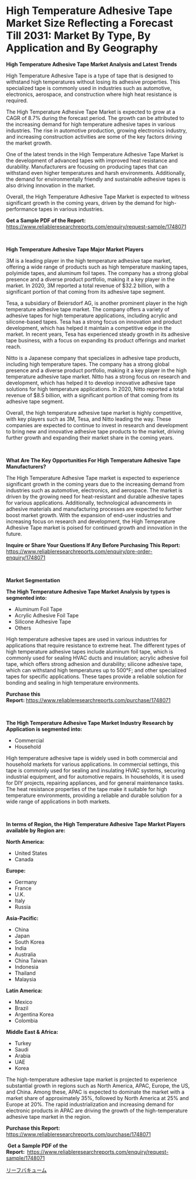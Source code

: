 <p><h1>High Temperature Adhesive Tape Market Size Reflecting a Forecast Till 2031: Market By Type, By Application and By Geography</h1></p><p><strong>High Temperature Adhesive Tape Market Analysis and Latest Trends</strong></p>
<p><p>High Temperature Adhesive Tape is a type of tape that is designed to withstand high temperatures without losing its adhesive properties. This specialized tape is commonly used in industries such as automotive, electronics, aerospace, and construction where high heat resistance is required.</p><p>The High Temperature Adhesive Tape Market is expected to grow at a CAGR of 8.7% during the forecast period. The growth can be attributed to the increasing demand for high temperature adhesive tapes in various industries. The rise in automotive production, growing electronics industry, and increasing construction activities are some of the key factors driving the market growth.</p><p>One of the latest trends in the High Temperature Adhesive Tape Market is the development of advanced tapes with improved heat resistance and durability. Manufacturers are focusing on producing tapes that can withstand even higher temperatures and harsh environments. Additionally, the demand for environmentally friendly and sustainable adhesive tapes is also driving innovation in the market.</p><p>Overall, the High Temperature Adhesive Tape Market is expected to witness significant growth in the coming years, driven by the demand for high-performance tapes in various industries.</p></p>
<p><strong>Get a Sample PDF of the Report:&nbsp;</strong> <a href="https://www.reliableresearchreports.com/enquiry/request-sample/1748071">https://www.reliableresearchreports.com/enquiry/request-sample/1748071</a></p>
<p>&nbsp;</p>
<p><strong>High Temperature Adhesive Tape Major Market Players</strong></p>
<p><p>3M is a leading player in the high temperature adhesive tape market, offering a wide range of products such as high temperature masking tapes, polyimide tapes, and aluminum foil tapes. The company has a strong global presence and a diverse product portfolio, making it a key player in the market. In 2020, 3M reported a total revenue of $32.2 billion, with a significant portion of that coming from its adhesive tape segment.</p><p>Tesa, a subsidiary of Beiersdorf AG, is another prominent player in the high temperature adhesive tape market. The company offers a variety of adhesive tapes for high temperature applications, including acrylic and silicone-based tapes. Tesa has a strong focus on innovation and product development, which has helped it maintain a competitive edge in the market. In recent years, Tesa has experienced steady growth in its adhesive tape business, with a focus on expanding its product offerings and market reach.</p><p>Nitto is a Japanese company that specializes in adhesive tape products, including high temperature tapes. The company has a strong global presence and a diverse product portfolio, making it a key player in the high temperature adhesive tape market. Nitto has a strong focus on research and development, which has helped it to develop innovative adhesive tape solutions for high temperature applications. In 2020, Nitto reported a total revenue of $8.5 billion, with a significant portion of that coming from its adhesive tape segment.</p><p>Overall, the high temperature adhesive tape market is highly competitive, with key players such as 3M, Tesa, and Nitto leading the way. These companies are expected to continue to invest in research and development to bring new and innovative adhesive tape products to the market, driving further growth and expanding their market share in the coming years.</p></p>
<p>&nbsp;</p>
<p><strong>What Are The Key Opportunities For High Temperature Adhesive Tape Manufacturers?</strong></p>
<p><p>The High Temperature Adhesive Tape market is expected to experience significant growth in the coming years due to the increasing demand from industries such as automotive, electronics, and aerospace. The market is driven by the growing need for heat-resistant and durable adhesive tapes for various applications. Additionally, technological advancements in adhesive materials and manufacturing processes are expected to further boost market growth. With the expansion of end-user industries and increasing focus on research and development, the High Temperature Adhesive Tape market is poised for continued growth and innovation in the future.</p></p>
<p><strong>Inquire or Share Your Questions If Any Before Purchasing This Report:</strong> <a href="https://www.reliableresearchreports.com/enquiry/pre-order-enquiry/1748071">https://www.reliableresearchreports.com/enquiry/pre-order-enquiry/1748071</a></p>
<p>&nbsp;</p>
<p><strong>Market Segmentation</strong></p>
<p><strong>The High Temperature Adhesive Tape Market Analysis by types is segmented into:</strong></p>
<p><ul><li>Aluminum Foil Tape</li><li>Acrylic Adhesive Foil Tape</li><li>Silicone Adhesive Tape</li><li>Others</li></ul></p>
<p><p>High temperature adhesive tapes are used in various industries for applications that require resistance to extreme heat. The different types of high temperature adhesive tapes include aluminum foil tape, which is commonly used for sealing HVAC ducts and insulation; acrylic adhesive foil tape, which offers strong adhesion and durability; silicone adhesive tape, which can withstand high temperatures up to 500°F; and other specialized tapes for specific applications. These tapes provide a reliable solution for bonding and sealing in high temperature environments.</p></p>
<p><strong>Purchase this Report:&nbsp;</strong><a href="https://www.reliableresearchreports.com/purchase/1748071">https://www.reliableresearchreports.com/purchase/1748071</a></p>
<p>&nbsp;</p>
<p><strong>The High Temperature Adhesive Tape Market Industry Research by Application is segmented into:</strong></p>
<p><ul><li>Commercial</li><li>Household</li></ul></p>
<p><p>High temperature adhesive tape is widely used in both commercial and household markets for various applications. In commercial settings, this tape is commonly used for sealing and insulating HVAC systems, securing industrial equipment, and for automotive repairs. In households, it is used for DIY projects, repairing appliances, and for general maintenance tasks. The heat resistance properties of the tape make it suitable for high temperature environments, providing a reliable and durable solution for a wide range of applications in both markets.</p></p>
<p>&nbsp;</p>
<p><strong>In terms of Region, the High Temperature Adhesive Tape Market Players available by Region are:</strong></p>
<p>
    <p> <strong> North America: </strong>
        <ul>
            <li>United States</li>
            <li>Canada</li>
        </ul>
        </p> 
    <p> <strong> Europe: </strong>
        <ul>
            <li>Germany</li>
            <li>France</li>
            <li>U.K.</li>
            <li>Italy</li>
            <li>Russia</li>
        </ul>
        </p> 
    <p> <strong> Asia-Pacific: </strong>
        <ul>
            <li>China</li>
            <li>Japan</li>
            <li>South Korea</li>
            <li>India</li>
            <li>Australia</li>
            <li>China Taiwan</li>
            <li>Indonesia</li>
            <li>Thailand</li>
            <li>Malaysia</li>
        </ul>
        </p> 
    <p> <strong> Latin America: </strong>
        <ul>
            <li>Mexico</li>
            <li>Brazil</li>
            <li>Argentina Korea</li>
            <li>Colombia</li>
        </ul>
        </p> 
    <p> <strong> Middle East & Africa: </strong>
        <ul>
            <li>Turkey</li>
            <li>Saudi</li>
            <li>Arabia</li>
            <li>UAE</li>
            <li>Korea</li>
        </ul>
    </p>
    </p>
<p><p>The high-temperature adhesive tape market is projected to experience substantial growth in regions such as North America, APAC, Europe, the US, and China. Among these, APAC is expected to dominate the market with a market share of approximately 35%, followed by North America at 25% and Europe at 20%. The rapid industrialization and increasing demand for electronic products in APAC are driving the growth of the high-temperature adhesive tape market in the region.</p></p>
<p><strong>Purchase this Report: </strong><a href="https://www.reliableresearchreports.com/purchase/1748071">https://www.reliableresearchreports.com/purchase/1748071</a></p>
<p>&nbsp;<strong>Get a Sample PDF of the Report:&nbsp;&nbsp;</strong><a href="https://www.reliableresearchreports.com/enquiry/request-sample/1748071">https://www.reliableresearchreports.com/enquiry/request-sample/1748071</a></p>
<p><strong></strong></p>
<p><p><a href="https://medium.com/@matteills7854/%E8%91%89%E3%81%A3%E3%81%B1%E7%94%A8%E6%8E%83%E9%99%A4%E6%A9%9F%E3%81%AE%E5%B8%82%E5%A0%B4%E8%A6%8F%E6%A8%A1-%E5%B8%82%E5%A0%B4%E5%B1%95%E6%9C%9B%E3%81%A8%E5%B8%82%E5%A0%B4%E4%BA%88%E6%B8%AC-2024%E5%B9%B4%E3%81%8B%E3%82%892031%E5%B9%B4-6b229192bf60">リーフバキューム</a></p></p>
